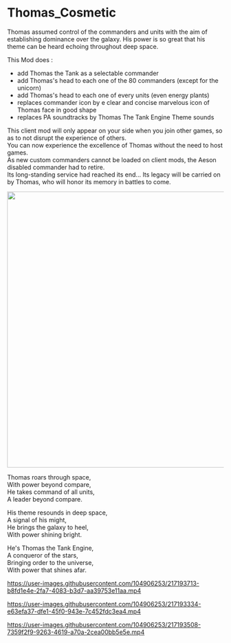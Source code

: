 # Thomas_Cosmetic
Thomas assumed control of the commanders and units with the aim of establishing dominance over the galaxy. His power is so great that his theme can be heard echoing throughout deep space.

This Mod does : 
- add Thomas the Tank as a selectable commander
- add Thomas's head to each one of the 80 commanders (except for the unicorn)
- add Thomas's head to each one of every units (even energy plants)
- replaces commander icon by e clear and concise marvelous icon of Thomas face in good shape
- replaces PA soundtracks by Thomas The Tank Engine Theme sounds

This client mod will only appear on your side when you join other games, so as to not disrupt the experience of others.  
You can now experience the excellence of Thomas without the need to host games.  
As new custom commanders cannot be loaded on client mods, the Aeson disabled commander had to retire.  
Its long-standing service had reached its end...
Its legacy will be carried on by Thomas, who will honor its memory in battles to come.  

<img style="vertical-align:top" src="https://user-images.githubusercontent.com/104906253/217198604-22273b48-608e-442c-9370-727247128206.jpg" width="640">  

Thomas roars through space,  
With power beyond compare,  
He takes command of all units,  
A leader beyond compare.  
  
His theme resounds in deep space,  
A signal of his might,  
He brings the galaxy to heel,  
With power shining bright.  
  
He's Thomas the Tank Engine,  
A conqueror of the stars,  
Bringing order to the universe,  
With power that shines afar.  

https://user-images.githubusercontent.com/104906253/217193713-b8fd1e4e-2fa7-4083-b3d7-aa39753e11aa.mp4

https://user-images.githubusercontent.com/104906253/217193334-e63efa37-dfe1-45f0-943e-7c452fdc3ea4.mp4

https://user-images.githubusercontent.com/104906253/217193508-7359f2f9-9263-4619-a70a-2cea00bb5e5e.mp4

